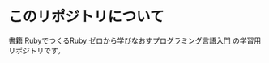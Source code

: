 # このリポジトリについて

書籍[ RubyでつくるRuby ゼロから学びなおすプログラミング言語入門 ](https://www.lambdanote.com/products/ruby-ruby)の学習用リポジトリです。
